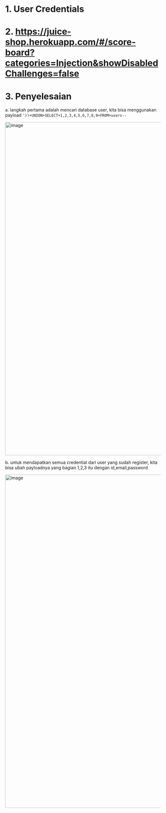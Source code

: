 # 1. User Credentials

# 2. https://juice-shop.herokuapp.com/#/score-board?categories=Injection&showDisabledChallenges=false

# 3. Penyelesaian

a. langkah pertama adalah mencari database user, kita bisa menggunakan payload ```'))+UNION+SELECT+1,2,3,4,5,6,7,8,9+FROM+users--```

<img width="1920" height="1080" alt="image" src="https://github.com/user-attachments/assets/9289429e-c234-46ae-8032-2e64fd1510fd" />

b. untuk mendapatkan semua credential dari user yang sudah register, kita bisa ubah payloadnya yang bagian 1,2,3 itu dengan id,email,password

<img width="1920" height="1080" alt="image" src="https://github.com/user-attachments/assets/ad208fe1-eb08-4d08-ba61-d106073d63e3" />
